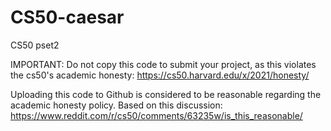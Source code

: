 # CS50-caesar
CS50 pset2

IMPORTANT: Do not copy this code to submit your project, as this violates the cs50's academic honesty: https://cs50.harvard.edu/x/2021/honesty/

Uploading this code to Github is considered to be reasonable regarding the academic honesty policy. Based on this discussion: https://www.reddit.com/r/cs50/comments/63235w/is_this_reasonable/
